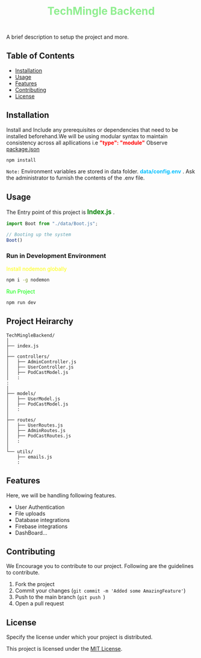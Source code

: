 <h1 style="color:lightgreen;text-align:center;padding-bottom:1.5rem">TechMingle Backend</h1>

A brief description to setup the project and more.

## Table of Contents
- [Installation](#installation)
- [Usage](#usage)
- [Features](#features)
- [Contributing](#contributing)
- [License](#license)

## Installation

 Install and Include any prerequisites or dependencies that need to be installed beforehand.We will be using modular syntax to maintain consistency across all apllications i.e <span style="font-weight:bold;color:red;">"type": "module"</span> Observe [package.json](./package.json) 

```bash
npm install
```

 ``Note:`` Environment variables are stored in data folder. <span style="font-weight:bold;color:deepskyblue;">data/config.env</span> . Ask the administrator to furnish the contents of the .env file.


## Usage

The Entry point of this project is <span style="font-size:larger; font-weight:bold;color:green;">Index.js</span> .

```javascript
import Boot from "./data/Boot.js";

// Booting up the system 
Boot()
```

### Run in Development Environment
<span style="color:yellow">Install nodemon globally</span>
```bash
npm i -g nodemon
```
<span style="color:lime">Run Project</span>
```bash
npm run dev
```

## Project Heirarchy
```
TechMingleBackend/
│
├── index.js
│
├── controllers/
│   ├── AdminController.js
│   ├── UserController.js
│   ├── PodCastModel.js
│   :  
:
│
├── models/
│   ├── UserModel.js
│   ├── PodCastModel.js
│   :  
│
├── routes/
│   ├── UserRoutes.js
│   ├── AdminRoutes.js
│   ├── PodCastRoutes.js
│   :  
│
└── utils/
    ├── emails.js
    :
```
## Features

Here, we will be handling following features.

- User Authentication
- File uploads
- Database integrations
- Firebase integrations
- DashBoard...

## Contributing

We Encourage you to contribute to our project. Following are the guidelines to contribute.

1. Fork the project
2. Commit your changes (`git commit -m 'Added some AmazingFeature'`)
3. Push to the main branch (`git push `)
4. Open a pull request

## License

Specify the license under which your project is distributed.

This project is licensed under the [MIT License](#).
